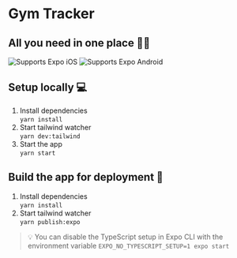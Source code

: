 # Gym Tracker
## All you need in one place 🏋🏻‍

<p>
  <!-- iOS -->
  <img alt="Supports Expo iOS" longdesc="Supports Expo iOS" src="https://img.shields.io/badge/iOS-4630EB.svg?style=flat-square&logo=APPLE&labelColor=999999&logoColor=fff" />
  <!-- Android -->
  <img alt="Supports Expo Android" longdesc="Supports Expo Android" src="https://img.shields.io/badge/Android-4630EB.svg?style=flat-square&logo=ANDROID&labelColor=A4C639&logoColor=fff" />
</p>

## Setup locally 💻
1. Install dependencies <br>
`yarn install`
2. Start tailwind watcher <br>
`yarn dev:tailwind`
3. Start the app <br>
`yarn start`

## Build the app for deployment 🚀
1. Install dependencies <br>
   `yarn install`
2. Start tailwind watcher <br>
   `yarn publish:expo`

> 💡 You can disable the TypeScript setup in Expo CLI with the environment variable `EXPO_NO_TYPESCRIPT_SETUP=1 expo start`
